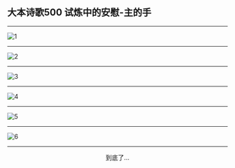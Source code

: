 
## 大本诗歌500 试炼中的安慰-主的手
        
<div id="aplayer0"></div>

---

<img alt="1" data-original="https://cdn.jsdelivr.net/gh/k34869/shi/data/d0499/1">

---

<img alt="2" data-original="https://cdn.jsdelivr.net/gh/k34869/shi/data/d0499/2">

---

<img alt="3" data-original="https://cdn.jsdelivr.net/gh/k34869/shi/data/d0499/3">

---

<img alt="4" data-original="https://cdn.jsdelivr.net/gh/k34869/shi/data/d0499/4">

---

<img alt="5" data-original="https://cdn.jsdelivr.net/gh/k34869/shi/data/d0499/5">

---

<img alt="6" data-original="https://cdn.jsdelivr.net/gh/k34869/shi/data/d0499/6">

---

<p style="text-align: center">到底了...</p>

<script src="/js/dist-view.js"></script>

<script>
MAIN.id = 'd0499';
        
const ap0 = new APlayer({
    container: document.getElementById('aplayer0'),
    volume: 1,
    loop: 'none',
    preload: 'none',
    audio: [{
        name: '大本诗歌500.mp3',
        artist: '大本诗歌',
        url: 'https://res.wx.qq.com/voice/getvoice?mediaid=MzI0NTk3MDM5M18yMjQ3NDkzODE1',
        cover: '/favicon'
    }]
});
</script>
